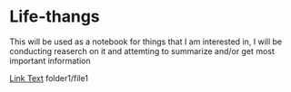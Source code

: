 # Life-thangs
This will be used as a notebook for things that I am interested in, I will be conducting reaserch on it and attemting to summarize and/or get most important information

[Link Text](test)
folder1/file1
